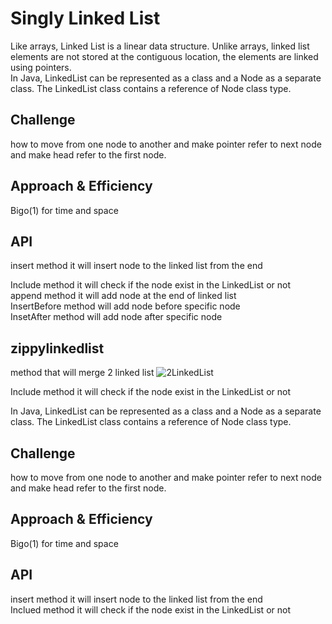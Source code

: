 # Singly Linked List
Like arrays, Linked List is a linear data structure. Unlike arrays, linked list elements are not stored at the contiguous location, the elements are linked using pointers.    
In Java, LinkedList can be represented as a class and a Node as a separate class. The LinkedList class contains a reference of Node class type.
## Challenge
how to move from one node to another and make pointer refer to next node and make head refer to the first node.
## Approach & Efficiency
Bigo(1) for time and space
## API
insert method it will insert node to the linked list  from the end   

Include method it will check if the node exist in the LinkedList or not   
append method it will add node at the end of linked list  
InsertBefore method will add node before specific node   
InsetAfter method will add node after specific node    
## zippylinkedlist 
method that will merge 2 linked list
![2LinkedList](https://user-images.githubusercontent.com/97651232/159567715-9fa54e92-a4b9-4e7f-a77c-7d934680e8ae.png)

Include method it will check if the node exist in the LinkedList or not  

In Java, LinkedList can be represented as a class and a Node as a separate class. The LinkedList class contains a reference of Node class type.   
## Challenge
how to move from one node to another and make pointer refer to next node and make head refer to the first node.    
## Approach & Efficiency
Bigo(1) for time and space    
## API
insert method it will insert node to the linked list  from the end   
Inclued method it will check if the node exist in the LinkedList or not  


